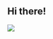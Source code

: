 ## Hi there!

<!--START_SECTION:waka-->
<!--END_SECTION:waka-->

<picture>
<source 
  srcset="https://github-readme-stats.vercel.app/api/wakatime?username=mysteryven&theme=vue-dark#gh-dark-mode-only"
  media="(prefers-color-scheme: dark)"
/>
<source
  srcset="https://github-readme-stats.vercel.app/api/wakatime?username=mysteryven&theme=vue#gh-light-mode-only"
  media="(prefers-color-scheme: light), (prefers-color-scheme: no-preference)"
/>
<img src="https://github-readme-stats.vercel.app/api/wakatime?username=mysteryven&theme=vue-dark#gh-dark-mode-only" />
</picture>
